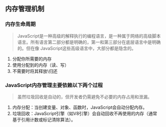 ## 内存管理机制
### 内存生命周期
> JavaScript是一种高级的解释执行的编程语言，是一种属于网络的高级脚本语言。所有语言第二部分都是明确的，第一和第三部分在底层语言中是明确的。但在像 JavaScript这些高级语言中，大部分都是隐含的。

1. 分配你所需要的内存
2. 使用分配到的内存（读、写）
3. 不需要时将其释放\归还
### JavaScript内存管理主要依赖以下两个过程
> 虽然垃圾回收是自动的，但开发者仍需避免不必要的内存占用和泄漏。

1. 内存分配：当创建变量、对象、函数时，JavaScript会自动分配内存。
2. 垃圾回收：JavaScript引擎（如V8引擎）会自动回收不再使用的内存（通常基于引用计数或标记清除算法）。
